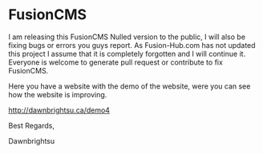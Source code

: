 # FusionCMS

I am releasing this FusionCMS Nulled version to the public, I will also be fixing bugs or errors you guys report. As Fusion-Hub.com has not updated this project I assume that it is completely forgotten and I will continue it. Everyone is welcome to generate pull request or contribute to fix FusionCMS.


Here you have a website with the demo of the website, were you can see how the website is improving.

http://dawnbrightsu.ca/demo4


Best Regards,

Dawnbrightsu